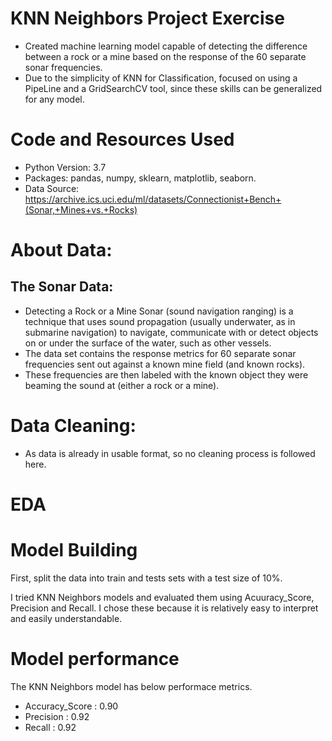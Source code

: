 # KNN Neighbors Project Exercise 

* Created machine learning model capable of detecting the difference between a rock or a mine based on the response of the 60 separate sonar frequencies.
* Due to the simplicity of KNN for Classification, focused on using a PipeLine and a GridSearchCV tool, since these skills can be generalized for any model.

# Code and Resources Used

* Python Version: 3.7
* Packages: pandas, numpy, sklearn, matplotlib, seaborn.
* Data Source: https://archive.ics.uci.edu/ml/datasets/Connectionist+Bench+(Sonar,+Mines+vs.+Rocks)

# About Data:

## The Sonar Data:

* Detecting a Rock or a Mine Sonar (sound navigation ranging) is a technique that uses sound propagation (usually underwater, as in submarine navigation) to 
  navigate, communicate with or detect objects on or under the surface of the water, such as other vessels.
* The data set contains the response metrics for 60 separate sonar frequencies sent out against a known mine field (and known rocks).
* These frequencies are then labeled with the known object they were beaming the sound at (either a rock or a mine).

# Data Cleaning:

* As data is already in usable format, so no cleaning process is followed here.

# EDA

# Model Building
First, split the data into train and tests sets with a test size of 10%.

I tried KNN Neighbors models and evaluated them using Acuuracy_Score, Precision and Recall. 
I chose these because it is relatively easy to interpret and easily understandable.

# Model performance
The KNN Neighbors model has below performace metrics.

* Accuracy_Score : 0.90
* Precision : 0.92
* Recall : 0.92
